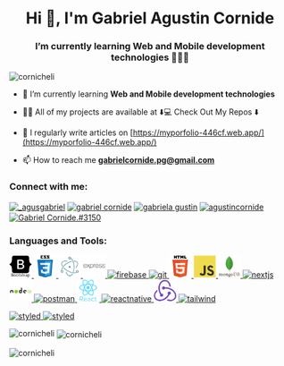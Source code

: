 <h1 align="center">Hi 👋, I'm Gabriel Agustin Cornide</h1>
<h3 align="center"> I’m currently learning Web and Mobile development technologies 👨🏻‍💻</h3>

<p align="left"> <img src="https://komarev.com/ghpvc/?username=cornicheli&label=Profile%20views&color=0e75b6&style=flat" alt="cornicheli" /> </p>



- 🌱 I’m currently learning **Web and Mobile development technologies**

- 👨‍💻 All of my projects are available at ⬇️💻 Check Out My Repos ⬇️

- 📝 I regularly write articles on [https://myporfolio-446cf.web.app/](https://myporfolio-446cf.web.app/)

- 📫 How to reach me **gabrielcornide.pg@gmail.com**

<h3 align="left">Connect with me:</h3>
<p align="left">
<a href="https://twitter.com/_agusgabriel" target="blank"><img align="center" src="https://raw.githubusercontent.com/rahuldkjain/github-profile-readme-generator/master/src/images/icons/Social/twitter.svg" alt="_agusgabriel" height="30" width="40" /></a>
<a href="https://linkedin.com/in/gabriel cornide" target="blank"><img align="center" src="https://raw.githubusercontent.com/rahuldkjain/github-profile-readme-generator/master/src/images/icons/Social/linked-in-alt.svg" alt="gabriel cornide" height="30" width="40" /></a>
<a href="https://fb.com/gabriela gustin" target="blank"><img align="center" src="https://raw.githubusercontent.com/rahuldkjain/github-profile-readme-generator/master/src/images/icons/Social/facebook.svg" alt="gabriela gustin" height="30" width="40" /></a>
<a href="https://instagram.com/agustincornide" target="blank"><img align="center" src="https://raw.githubusercontent.com/rahuldkjain/github-profile-readme-generator/master/src/images/icons/Social/instagram.svg" alt="agustincornide" height="30" width="40" /></a>
<a href="https://discord.gg/Gabriel Cornide.#3150" target="blank"><img align="center" src="https://raw.githubusercontent.com/rahuldkjain/github-profile-readme-generator/master/src/images/icons/Social/discord.svg" alt="Gabriel Cornide.#3150" height="30" width="40" /></a>
</p>

<h3 align="left">Languages and Tools:</h3>
<p align="left"> <a href="https://getbootstrap.com" target="_blank" rel="noreferrer"> <img src="https://raw.githubusercontent.com/devicons/devicon/master/icons/bootstrap/bootstrap-plain-wordmark.svg" alt="bootstrap" width="40" height="40"/> </a> <a href="https://www.w3schools.com/css/" target="_blank" rel="noreferrer"> <img src="https://raw.githubusercontent.com/devicons/devicon/master/icons/css3/css3-original-wordmark.svg" alt="css3" width="40" height="40"/> </a> <a href="https://www.electronjs.org" target="_blank" rel="noreferrer"> <img src="https://raw.githubusercontent.com/devicons/devicon/master/icons/electron/electron-original.svg" alt="electron" width="40" height="40"/> </a> <a href="https://expressjs.com" target="_blank" rel="noreferrer"> <img src="https://raw.githubusercontent.com/devicons/devicon/master/icons/express/express-original-wordmark.svg" alt="express" width="40" height="40"/> </a> <a href="https://firebase.google.com/" target="_blank" rel="noreferrer"> <img src="https://www.vectorlogo.zone/logos/firebase/firebase-icon.svg" alt="firebase" width="40" height="40"/> </a> <a href="https://git-scm.com/" target="_blank" rel="noreferrer"> <img src="https://www.vectorlogo.zone/logos/git-scm/git-scm-icon.svg" alt="git" width="40" height="40"/> </a> <a href="https://www.w3.org/html/" target="_blank" rel="noreferrer"> <img src="https://raw.githubusercontent.com/devicons/devicon/master/icons/html5/html5-original-wordmark.svg" alt="html5" width="40" height="40"/> </a> <a href="https://developer.mozilla.org/en-US/docs/Web/JavaScript" target="_blank" rel="noreferrer"> <img src="https://raw.githubusercontent.com/devicons/devicon/master/icons/javascript/javascript-original.svg" alt="javascript" width="40" height="40"/> </a> <a href="https://www.mongodb.com/" target="_blank" rel="noreferrer"> <img src="https://raw.githubusercontent.com/devicons/devicon/master/icons/mongodb/mongodb-original-wordmark.svg" alt="mongodb" width="40" height="40"/> </a> <a href="https://nextjs.org/" target="_blank" rel="noreferrer"> <img src="https://cdn.worldvectorlogo.com/logos/nextjs-2.svg" alt="nextjs" width="40" height="40"/> </a> <a href="https://nodejs.org" target="_blank" rel="noreferrer"> <img src="https://raw.githubusercontent.com/devicons/devicon/master/icons/nodejs/nodejs-original-wordmark.svg" alt="nodejs" width="40" height="40"/> </a> <a href="https://postman.com" target="_blank" rel="noreferrer"> <img src="https://www.vectorlogo.zone/logos/getpostman/getpostman-icon.svg" alt="postman" width="40" height="40"/> </a> <a href="https://reactjs.org/" target="_blank" rel="noreferrer"> <img src="https://raw.githubusercontent.com/devicons/devicon/master/icons/react/react-original-wordmark.svg" alt="react" width="40" height="40"/> </a> <a href="https://reactnative.dev/" target="_blank" rel="noreferrer"> <img src="https://reactnative.dev/img/header_logo.svg" alt="reactnative" width="40" height="40"/> </a> <a href="https://redux.js.org" target="_blank" rel="noreferrer"> <img src="https://raw.githubusercontent.com/devicons/devicon/master/icons/redux/redux-original.svg" alt="redux" width="40" height="40"/> </a> <a href="https://tailwindcss.com/" target="_blank" rel="noreferrer"> <img src="https://www.vectorlogo.zone/logos/tailwindcss/tailwindcss-icon.svg" alt="tailwind" width="40" height="40"/> </a> </p>
<a href="https://styled-components.com/" target="_blank" rel="noreferrer"> <img src="https://styled-components.com/logo.png" alt="styled" width="40" height="40"/>
<a href="https://yarnpkg.com/" target="_blank" rel="noreferrer"> <img src="https://uxwing.com/wp-content/themes/uxwing/download/brands-and-social-media/yarn-package-manager-icon.pngg" alt="styled" width="40" height="40"/>
</a> </p>

<p><img align="left" src="https://github-readme-stats.vercel.app/api/top-langs?username=cornicheli&show_icons=true&locale=en&layout=compact" alt="cornicheli" /></p>

<p>&nbsp;<img align="center" src="https://github-readme-stats.vercel.app/api?username=cornicheli&show_icons=true&locale=en" alt="cornicheli" /></p>

<p><img align="center" src="https://github-readme-streak-stats.herokuapp.com/?user=cornicheli&" alt="cornicheli" /></p>
